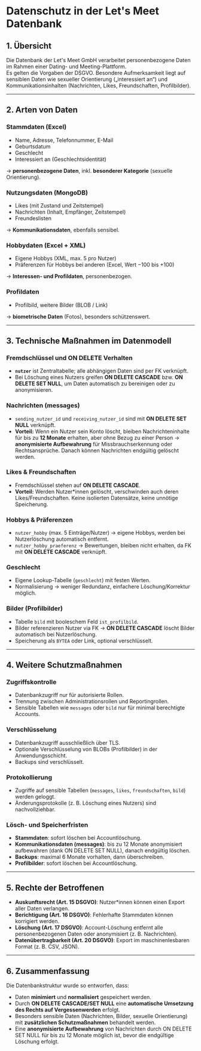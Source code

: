 # Datenschutz in der Let's Meet Datenbank

## 1. Übersicht

Die Datenbank der Let's Meet GmbH verarbeitet personenbezogene Daten im Rahmen einer Dating- und Meeting-Plattform.  
Es gelten die Vorgaben der DSGVO. Besondere Aufmerksamkeit liegt auf sensiblen Daten wie sexueller Orientierung („interessiert an“) und Kommunikationsinhalten (Nachrichten, Likes, Freundschaften, Profilbilder).

---

## 2. Arten von Daten

### Stammdaten (Excel)
- Name, Adresse, Telefonnummer, E-Mail
- Geburtsdatum
- Geschlecht
- Interessiert an (Geschlechtsidentität)

→ **personenbezogene Daten**, inkl. **besonderer Kategorie** (sexuelle Orientierung).

### Nutzungsdaten (MongoDB)
- Likes (mit Zustand und Zeitstempel)
- Nachrichten (Inhalt, Empfänger, Zeitstempel)
- Freundeslisten

→ **Kommunikationsdaten**, ebenfalls sensibel.

### Hobbydaten (Excel + XML)
- Eigene Hobbys (XML, max. 5 pro Nutzer)
- Präferenzen für Hobbys bei anderen (Excel, Wert −100 bis +100)

→ **Interessen- und Profildaten**, personenbezogen.

### Profildaten
- Profilbild, weitere Bilder (BLOB / Link)

→ **biometrische Daten** (Fotos), besonders schützenswert.

---

## 3. Technische Maßnahmen im Datenmodell

### Fremdschlüssel und ON DELETE Verhalten
- **`nutzer`** ist Zentraltabelle; alle abhängigen Daten sind per FK verknüpft.  
- Bei Löschung eines Nutzers greifen **ON DELETE CASCADE** bzw. **ON DELETE SET NULL**, um Daten automatisch zu bereinigen oder zu anonymisieren.

### Nachrichten (messages)
- `sending_nutzer_id` und `receiving_nutzer_id` sind mit **ON DELETE SET NULL** verknüpft.  
- **Vorteil:** Wenn ein Nutzer sein Konto löscht, bleiben Nachrichteninhalte für bis zu **12 Monate** erhalten, aber ohne Bezug zu einer Person → **anonymisierte Aufbewahrung** für Missbrauchserkennung oder Rechtsansprüche. Danach können Nachrichten endgültig gelöscht werden.

### Likes & Freundschaften
- Fremdschlüssel stehen auf **ON DELETE CASCADE**.  
- **Vorteil:** Werden Nutzer*innen gelöscht, verschwinden auch deren Likes/Freundschaften. Keine isolierten Datensätze, keine unnötige Speicherung.

### Hobbys & Präferenzen
- `nutzer_hobby` (max. 5 Einträge/Nutzer) → eigene Hobbys, werden bei Nutzerlöschung automatisch entfernt.  
- `nutzer_hobby_praeferenz` → Bewertungen, bleiben nicht erhalten, da FK mit **ON DELETE CASCADE** verknüpft.

### Geschlecht
- Eigene Lookup-Tabelle (`geschlecht`) mit festen Werten.  
- Normalisierung → weniger Redundanz, einfachere Löschung/Korrektur möglich.

### Bilder (Profilbilder)
- Tabelle `bild` mit booleschem Feld `ist_profilbild`.  
- Bilder referenzieren Nutzer via FK → **ON DELETE CASCADE** löscht Bilder automatisch bei Nutzerlöschung.  
- Speicherung als `BYTEA` oder Link, optional verschlüsselt.

---

## 4. Weitere Schutzmaßnahmen

### Zugriffskontrolle
- Datenbankzugriff nur für autorisierte Rollen.  
- Trennung zwischen Administrationsrollen und Reportingrollen.  
- Sensible Tabellen wie `messages` oder `bild` nur für minimal berechtigte Accounts.

### Verschlüsselung
- Datenbankzugriff ausschließlich über TLS.  
- Optionale Verschlüsselung von BLOBs (Profilbilder) in der Anwendungsschicht.  
- Backups sind verschlüsselt.

### Protokollierung
- Zugriffe auf sensible Tabellen (`messages`, `likes`, `freundschaften`, `bild`) werden geloggt.  
- Änderungsprotokolle (z. B. Löschung eines Nutzers) sind nachvollziehbar.

### Lösch- und Speicherfristen
- **Stammdaten**: sofort löschen bei Accountlöschung.  
- **Kommunikationsdaten (messages)**: bis zu 12 Monate anonymisiert aufbewahren (dank ON DELETE SET NULL), danach endgültig löschen.  
- **Backups**: maximal 6 Monate vorhalten, dann überschreiben.  
- **Profilbilder**: sofort löschen bei Accountlöschung.

---

## 5. Rechte der Betroffenen

- **Auskunftsrecht (Art. 15 DSGVO)**: Nutzer*innen können einen Export aller Daten verlangen.  
- **Berichtigung (Art. 16 DSGVO)**: Fehlerhafte Stammdaten können korrigiert werden.  
- **Löschung (Art. 17 DSGVO)**: Account-Löschung entfernt alle personenbezogenen Daten oder anonymisiert (z. B. Nachrichten).  
- **Datenübertragbarkeit (Art. 20 DSGVO)**: Export im maschinenlesbaren Format (z. B. CSV, JSON).

---

## 6. Zusammenfassung

Die Datenbankstruktur wurde so entworfen, dass:
- Daten **minimiert** und **normalisiert** gespeichert werden.  
- Durch **ON DELETE CASCADE/SET NULL** eine **automatische Umsetzung des Rechts auf Vergessenwerden** erfolgt.  
- Besonders sensible Daten (Nachrichten, Bilder, sexuelle Orientierung) mit **zusätzlichen Schutzmaßnahmen** behandelt werden.  
- Eine **anonymisierte Aufbewahrung** von Nachrichten durch ON DELETE SET NULL für bis zu 12 Monate möglich ist, bevor die endgültige Löschung erfolgt.  
